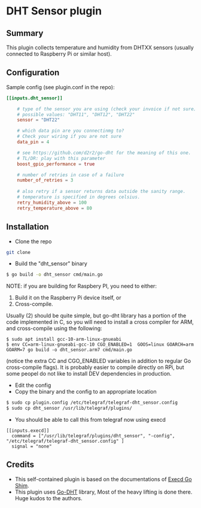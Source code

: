 # DHT Sensor plugin

## Summary

This plugin collects temperature and humidity from DHTXX sensors (usually connected to Raspberry Pi or similar host). 

## Configuration

Sample config (see plugin.conf in the repo):
```toml
[[inputs.dht_sensor]]

    # type of the sensor you are using (check your invoice if not sure).
    # possible values: "DHT11", "DHT12", "DHT22"
    sensor = "DHT22"

    # which data pin are you connectinmg to? 
    # Check your wiring if you are not sure
    data_pin = 4

    # see https://github.com/d2r2/go-dht for the meaning of this one.
    # TL/DR: play with this parameter    
    boost_gpio_performance = true

    # number of retries in case of a failure
    number_of_retries = 3
    
    # also retry if a sensor returns data outside the sanity range.
    # temperature is specified in degrees celsius.
    retry_humidity_above = 100
    retry_temperature_above = 80 

```

## Installation

* Clone the repo
```bash
git clone 
```
* Build the "dht_sensor" binary

```bash
$ go build -o dht_sensor cmd/main.go
```

NOTE: if you are building for Raspbery PI, you need to either:
1. Build it on the Raspberry Pi device itself, or
2. Cross-compile. 

Usually (2) should be quite simple, but go-dht library has a portion of the code implemented in C, so you will need to install a cross compiler for ARM, and cross-compile using the following:
``` 
$ sudo apt install gcc-10-arm-linux-gnueabi
$ env CC=arm-linux-gnueabi-gcc-10 CGO_ENABLED=1  GOOS=linux GOARCH=arm GOARM=7 go build -o dht_sensor.arm7 cmd/main.go
```
(notice the extra CC and CGO_ENABLED variables in addition to regular Go cross-compile flags).
It is probably easier to compile directly on RPi, but some peopel do not like to install DEV dependencies in production. 

* Edit the config
* Copy the binary and the config to an appropriate location
```bash
$ sudo cp plugin.config /etc/telegraf/telegraf-dht_sensor.config
$ sudo cp dht_sensor /usr/lib/telegraf/plugins/
```
* You should be able to call this from telegraf now using execd
```
[[inputs.execd]]
  command = ["/usr/lib/telegraf/plugins/dht_sensor", "-config", "/etc/telegraf/telegraf-dht_sensor.config" ]
  signal = "none"
```
## Credits
* This self-contained plugin is based on the documentations of [Execd Go Shim](https://github.com/influxdata/telegraf/blob/master/plugins/common/shim).
* This plugin uses [Go-DHT](https://github.com/d2r2/go-dht) library, Most of the heavy lifting is done there. Huge kudos to the authors.
